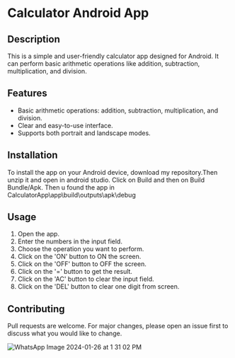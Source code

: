 # Calculator Android App

## Description
This is a simple and user-friendly calculator app designed for Android. It can perform basic arithmetic operations like addition, subtraction, multiplication, and division.

## Features
- Basic arithmetic operations: addition, subtraction, multiplication, and division.
- Clear and easy-to-use interface.
- Supports both portrait and landscape modes.

## Installation
To install the app on your Android device, download my repository.Then unzip it and open in android studio.
Click on Build and then on Build Bundle/Apk.
Then u found the app in CalculatorApp\app\build\outputs\apk\debug

## Usage
1. Open the app.
2. Enter the numbers in the input field.
3. Choose the operation you want to perform.
4. Click on the 'ON' button to ON the screen.
5. Click on the 'OFF' button to OFF the screen.
6. Click on the '=' button to get the result.
7. Click on the 'AC' button to clear the input field.
8. Click on the 'DEL' button to clear one digit from screen.


## Contributing
Pull requests are welcome. For major changes, please open an issue first to discuss what you would like to change.


![WhatsApp Image 2024-01-26 at 1 31 02 PM](https://github.com/SiddhantGujrathi1/Calculator-App/assets/115349105/a14da4d1-e8e4-4061-a8be-56679f43309b)

